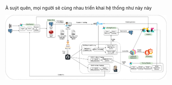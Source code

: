 À suýt quên, mọi người sẽ cùng nhau triển khai hệ thống như này này

<img src="../../../assets/images/mlops-crash-course/tong-quan-he-thong/gioi-thieu/architecture.png" loading="lazy"/>
